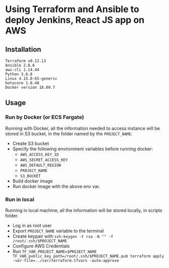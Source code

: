 # Using Terraform and Ansible to deploy Jenkins, React JS app on AWS

## Installation
```
Terraform v0.12.13
Ansible 2.8.6
aws-cli 1.14.44 
Python 3.6.8 
Linux 4.15.0-65-generic
botocore 1.8.48
Docker version 18.09.7
```

## Usage

### Run by Docker (or ECS Fargate)

Running with Docker, all the information needed to access instance will be stored in S3 bucket, in the folder named by the `PROJECT_NAME`.

* Create S3 bucket
* Specify the following environment variables before running docker:
  * `AWS_ACCESS_KEY_ID`
  * `AWS_SECRET_ACCESS_KEY`
  * `AWS_DEFAULT_REGION`
  * `PROJECT_NAME`
  * `S3_BUCKET`
* Build docker image
* Run docker image with the above env var.

### Run in local

Running in local machine, all the information will be stored locally, in scripts folder.

* Log in as root user
* Export `PROJECT_NAME` variable to the terminal
* Create keypair with `ssh-keygen -t rsa -N "" -f /root/.ssh/$PROJECT_NAME`
* Configure AWS Credentials
* Run `TF_VAR_PROJECT_NAME=$PROJECT_NAME TF_VAR_public_key_path=/root/.ssh/$PROJECT_NAME.pub terraform apply -var-file=../var/terraform.tfvars -auto-approve`
